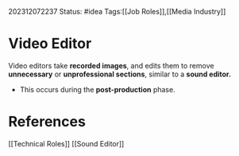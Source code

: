 202312072237
Status: #idea
Tags:[[Job Roles]],[[Media Industry]]

# Video Editor

Video editors take **recorded images**, and edits them to remove **unnecessary** or **unprofessional sections**, similar to a **sound editor.** 

- This occurs during the **post-production** phase.

# **References**

[[Technical Roles]]
[[Sound Editor]]